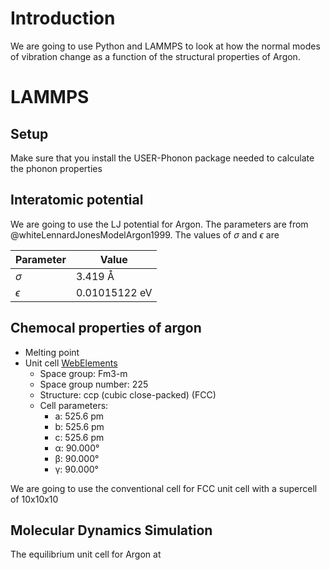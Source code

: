 # Introduction
We are going to use Python and LAMMPS to look at how the normal modes of vibration change as a function of the structural properties of Argon.

# LAMMPS
## Setup
Make sure that you install the USER-Phonon package needed to calculate the phonon properties

## Interatomic potential
We are going to use the LJ potential for Argon. The parameters are from @whiteLennardJonesModelArgon1999. The values of $\sigma$ and $\epsilon$ are

| Parameter | Value       |
| --------- | ----------- |
| $\sigma$   | 3.419 Å |
| $\epsilon$ | 0.01015122 eV |

## Chemocal properties of argon
- Melting point 
- Unit cell [WebElements](https://www.webelements.com/argon/crystal_structure.html)
  - Space group: Fm3-m
  - Space group number: 225
  - Structure: ccp (cubic close-packed) (FCC)
  - Cell parameters:
    - a: 525.6 pm
    - b: 525.6 pm
    - c: 525.6 pm
    - α: 90.000°
    - β: 90.000°
    - γ: 90.000°

We are going to use the conventional cell for FCC unit cell with a supercell of 10x10x10

## Molecular Dynamics Simulation
The equilibrium unit cell for Argon at